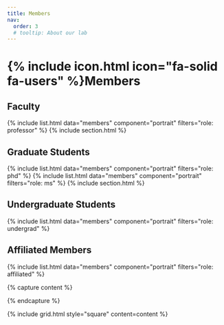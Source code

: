 ```yaml
---
title: Members
nav:
  order: 3
  # tooltip: About our lab
---
```


# {% include icon.html icon="fa-solid fa-users" %}Members

<!-- members -->
## Faculty
{% include list.html data="members" component="portrait" filters="role: professor" %}
{% include section.html %}

## Graduate Students
{% include list.html data="members" component="portrait" filters="role: phd" %}
{% include list.html data="members" component="portrait" filters="role: ms" %}
{% include section.html %}

## Undergraduate Students
{% include list.html data="members" component="portrait" filters="role: undergrad" %}

## Affiliated Members
{% include list.html data="members" component="portrait" filters="role: affiliated" %}

<!-- {% include list.html data="members" component="portrait" filters="role: ^(?!professor$)" %} -->

{% capture content %}

<!-- {% include figure.html image="images/photo.jpg" %} -->

{% endcapture %}

{% include grid.html style="square" content=content %}
